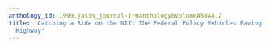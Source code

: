 ```yaml
---
anthology_id: 1999.jasis_journal-ir0anthology0volumeA50A4.2
title: 'Catching a Ride on the NII: The Federal Policy Vehicles Paving the Information
  Highway'
---
```

